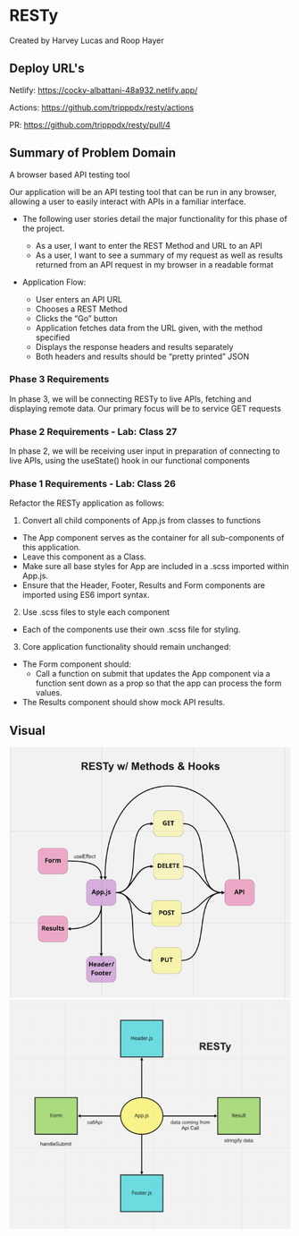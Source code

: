 # RESTy

Created by Harvey Lucas and Roop Hayer

## Deploy URL's

Netlify: https://cocky-albattani-48a932.netlify.app/

Actions: https://github.com/tripppdx/resty/actions

PR: https://github.com/tripppdx/resty/pull/4

## Summary of Problem Domain

A browser based API testing tool

Our application will be an API testing tool that can be run in any browser, allowing a user to easily interact with APIs in a familiar interface.

- The following user stories detail the major functionality for this phase of the project.

  - As a user, I want to enter the REST Method and URL to an API
  - As a user, I want to see a summary of my request as well as results returned from an API request in my browser in a readable format

- Application Flow:

  - User enters an API URL
  - Chooses a REST Method
  - Clicks the “Go” button
  - Application fetches data from the URL given, with the method specified
  - Displays the response headers and results separately
  - Both headers and results should be “pretty printed” JSON

### Phase 3 Requirements

In phase 3, we will be connecting RESTy to live APIs, fetching and displaying remote data. Our primary focus will be to service GET requests

### Phase 2 Requirements - Lab: Class 27

In phase 2, we will be receiving user input in preparation of connecting to live APIs, using the useState() hook in our functional components

### Phase 1 Requirements - Lab: Class 26

Refactor the RESTy application as follows:

1. Convert all child components of App.js from classes to functions

- The App component serves as the container for all sub-components of this application.
- Leave this component as a Class.
- Make sure all base styles for App are included in a .scss imported within App.js.
- Ensure that the Header, Footer, Results and Form components are imported using ES6 import syntax.

2. Use .scss files to style each component

- Each of the components use their own .scss file for styling.

3. Core application functionality should remain unchanged:

- The Form component should:
  - Call a function on submit that updates the App component via a function sent down as a prop so that the app can process the form values.
- The Results component should show mock API results.

## Visual

![RESTy API](./assets/resty-api.png)
![RESTy](./assets/resty.png)
